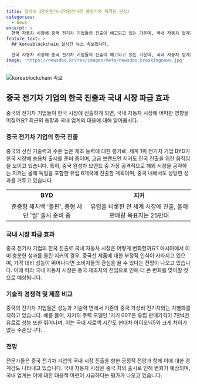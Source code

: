 ```yaml
---
title: 알테쉬 2천만원대~1억원준비한 중전기차 목격된 관심!
categories:
  - News
excerpt: >
  한국 자동차 시장에 중국 전기차 기업들의 진출이 예고되고 있는 가운데, 국내 자동차 업계는 중국의 기술력과 가격 경쟁력에 대한 우려를 갖고 있다. 중국의 전기차 기업 BYD와 프리미엄 브랜드 지커의 한국 진출이 예고되면서 국내 차량 시장을 뒤흔들 가능성이 거론되고 있다. 중국 전기차의 기술력과 성능은 상당한 수준에 이르며, 가격 대비 성능에서의 경쟁력도 갖췄다는 평가를 받고 있다. 중국 전기차 기업들의 국내 시장 공략은 국내 자동차 업계의 현실적인 경쟁 상황을 짚는 뜻깊은 전망을 제공한다.
feature_text: >
  ## koreablockchain 실시간 뉴스 속보입니다.

  한국 자동차 시장에 중국 전기차 기업들의 진출이 예고되고 있는 가운데, 국내 자동차 업계는 중국의 기술력과 가격 경쟁력에 대한 우려를 갖고 있다. 중국의 전기차 기업 BYD와 프리미엄 브랜드 지커의 한국 진출이 예고되면서 국내 차량 시장을 뒤흔들 가능성이 거론되고 있다. 중국 전기차의 기술력과 성능은 상당한 수준에 이르며, 가격 대비 성능에서의 경쟁력도 갖췄다는 평가를 받고 있다. 중국 전기차 기업들의 국내 시장 공략은 국내 자동차 업계의 현실적인 경쟁 상황을 짚는 뜻깊은 전망을 제공한다.
image: 'https://newsdao.kr/res/images/meta/newsdao_breakingnews.jpg'
---
```


<p><img src="https://newsdao.kr/res/images/meta/newsdao_breakingnews.jpg" alt="koreablockchain 속보" /></p>

<h2 data-ke-size="size26">중국 전기차 기업의 한국 진출과 국내 시장 파급 효과</h2>

<p data-ke-size="size16">중국의 전기차 기업들이 한국 시장에 진출하게 되면, 국내 자동차 시장에 어떠한 영향을 미칠까요? 최근의 동향과 국내 업계의 대응에 대해 알아봅시다.</p>

<h3 data-ke-size="size24">중국 전기차 기업의 한국 진출</h3>

<p data-ke-size="size16">중국의 선진 기술력과 수준 높은 제조 능력에 대한 평가로, 세계 1위 전기차 기업 BYD가 한국 시장에 승용차 출시를 준비 중이며, 고급 브랜드인 지커도 한국 진출을 위한 움직임을 보이고 있습니다. 특히, 중국 완성차 브랜드 중 가장 공격적으로 해외 시장을 공략하는 지커는 올해 독일을 포함한 유럽 6개국에 진출할 계획이며, 중국 내에서도 상당한 성과를 거두고 있습니다.</p>

<table>
    <tr>
        <td style="text-align: center; height: 17px;"><b>BYD</b></td>
        <td style="text-align: center; height: 17px;"><b>지커</b></td>
    </tr>
    <tr>
        <td style="text-align: center; height: 17px;">준중형 해치백 '돌핀', 중형 세단 '씰' 출시 준비 중</td>
        <td style="text-align: center; height: 17px;">유럽을 비롯한 전 세계 시장에 진출, 올해 판매량 목표치는 25만대</td>
    </tr>
</table>

<h3 data-ke-size="size24">국내 시장 파급 효과</h3>

<p data-ke-size="size16">중국 전기차 기업의 한국 진출로 국내 자동차 시장은 어떻게 변화할까요? 아시아에서 이미 충분한 성과를 올린 지커의 경우, 중국산 제품에 대한 부정적 인식이 사라지고 있으며, 가격 대비 성능이 뛰어나다면 소비자들의 관심을 끌 수 있다는 전망이 나오고 있습니다. 이에 따라 국내 자동차 시장은 중국 제조차의 진입으로 인해 더 큰 변화를 맞이할 것으로 예상됩니다.</p>

<h3 data-ke-size="size24">기술적 경쟁력 및 제품 비교</h3>

<p data-ke-size="size16">중국의 전기차 기업들은 성능과 기술력 면에서 기존의 중국 가성비 전기차와는 차별화를 꾀하고 있습니다. 예를 들어, 지커의 주력 모델인 '지커 001'은 유럽 판매가격이 7만4천유로로 성능 또한 뛰어나며, 이는 국내 제로백 시간도 현대차 아이오닉5와 크게 차이가 없는 수준입니다.</p>

<h3 data-ke-size="size24">전망</h3>

<p data-ke-size="size16">전문가들은 중국 전기차 기업의 국내 시장 진출을 향한 긍정적 전망과 함께 이에 대한 경계감도 나타내고 있습니다. 국내 자동차 시장은 중국 차의 출시로 인해 변화가 예상되며, 국내 업계는 이에 대한 대응책 마련이 시급하다는 평가가 나오고 있습니다.</p>

